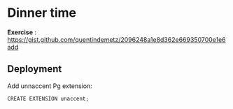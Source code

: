 # Dinner time

**Exercise** : https://gist.github.com/quentindemetz/2096248a1e8d362e669350700e1e6add

## Deployment

Add unnaccent Pg extension:

```
CREATE EXTENSION unaccent;
```


